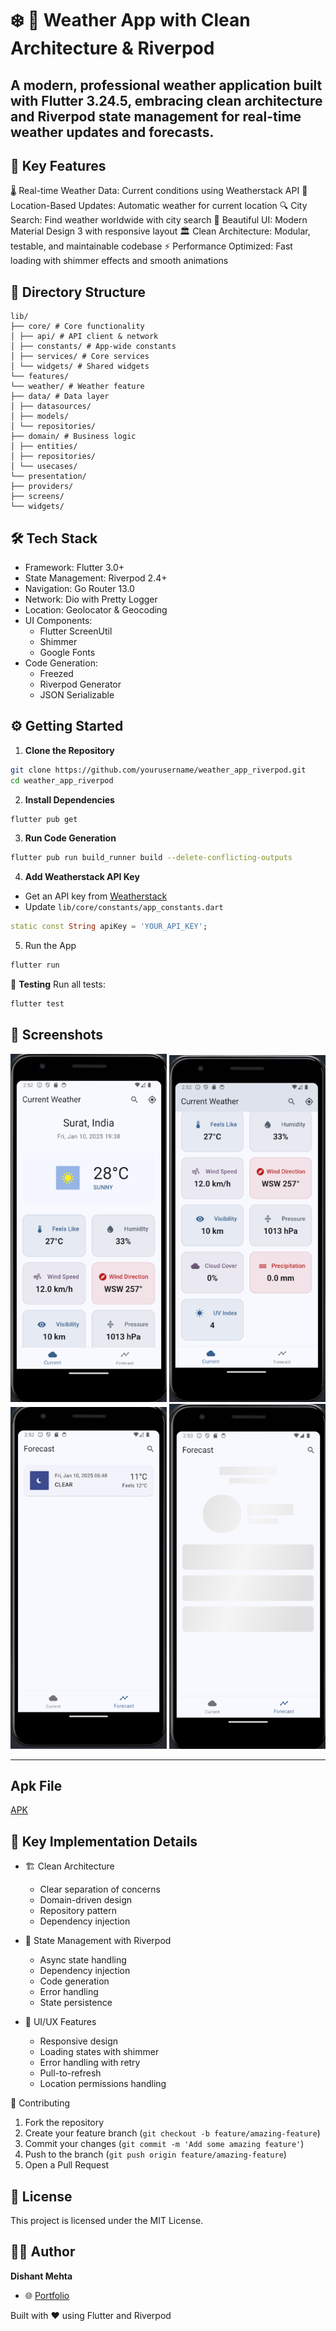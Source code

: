 # ❄️ 📱 Weather App with Clean Architecture & Riverpod

## A modern, professional weather application built with Flutter 3.24.5, embracing clean architecture and Riverpod state management for real-time weather updates and forecasts.

## 🎯 Key Features

🌡️ Real-time Weather Data: Current conditions using Weatherstack API
📍 Location-Based Updates: Automatic weather for current location
🔍 City Search: Find weather worldwide with city search
🎨 Beautiful UI: Modern Material Design 3 with responsive layout
🏛️ Clean Architecture: Modular, testable, and maintainable codebase
⚡ Performance Optimized: Fast loading with shimmer effects and smooth animations

## 📂 Directory Structure

```plaintext
lib/
├── core/ # Core functionality
│ ├── api/ # API client & network
│ ├── constants/ # App-wide constants
│ ├── services/ # Core services
│ └── widgets/ # Shared widgets
└── features/
└── weather/ # Weather feature
├── data/ # Data layer
│ ├── datasources/
│ ├── models/
│ └── repositories/
├── domain/ # Business logic
│ ├── entities/
│ ├── repositories/
│ └── usecases/
└── presentation/
├── providers/
├── screens/
└── widgets/
```

## 🛠️ **Tech Stack**

- Framework: Flutter 3.0+
- State Management: Riverpod 2.4+
- Navigation: Go Router 13.0
- Network: Dio with Pretty Logger
- Location: Geolocator & Geocoding
- UI Components:
  - Flutter ScreenUtil
  - Shimmer
  - Google Fonts
- Code Generation:
  - Freezed
  - Riverpod Generator
  - JSON Serializable

## ⚙️ **Getting Started**

1.  **Clone the Repository**

```bash
git clone https://github.com/yourusername/weather_app_riverpod.git
cd weather_app_riverpod
```

2. **Install Dependencies**

```bash
flutter pub get
```

3. **Run Code Generation**

```bash
flutter pub run build_runner build --delete-conflicting-outputs
```

4. **Add Weatherstack API Key**

- Get an API key from [Weatherstack](https://weatherstack.com/)
- Update `lib/core/constants/app_constants.dart`

```dart
static const String apiKey = 'YOUR_API_KEY';
```

5. Run the App

```bash
flutter run
```

🧪 **Testing**
Run all tests:

```bash
flutter test
```

## 📸 **Screenshots**

<p align="center">
  <img src="screenshot/image-1.png" width="250"/>
  <img src="screenshot/image-2.png" width="250"/>
  <img src="screenshot/image-3.png" width="250"/>
  <img src="screenshot/image-4.png" width="250"/>
</p>

---

## Apk File

[APK](https://github.com/DishantKombee/todo_app_provider/blob/main/android/app-release.apk)

## 🔑 Key Implementation Details

- 🏗️ Clean Architecture

  - Clear separation of concerns
  - Domain-driven design
  - Repository pattern
  - Dependency injection

- 🔄 State Management with Riverpod

  - Async state handling
  - Dependency injection
  - Code generation
  - Error handling
  - State persistence

- 📱 UI/UX Features
  - Responsive design
  - Loading states with shimmer
  - Error handling with retry
  - Pull-to-refresh
  - Location permissions handling

🤝 Contributing

1. Fork the repository
2. Create your feature branch (`git checkout -b feature/amazing-feature`)
3. Commit your changes (`git commit -m 'Add some amazing feature'`)
4. Push to the branch (`git push origin feature/amazing-feature`)
5. Open a Pull Request

## 📜 License

This project is licensed under the MIT License.

## 👨‍💻 **Author**

**Dishant Mehta**

- 🌐 [Portfolio](https://github.com/DishantKombee)

Built with ❤️ using Flutter and Riverpod
